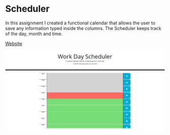 # Scheduler

In this assignment I created a functional calendar that allows the user to save any information typed inside the columns. The Scheduler keeps track of the day, month and time.


[Website](https://jerry-seinfeld.github.io/Scheduler/)

![Schedule](Screenshot.png)